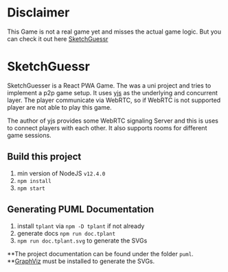 # Disclaimer

This Game is not a real game yet and misses the actual game logic. But you can check it out here [SketchGuessr](https://sketch-guesser.netlify.app/)

# SketchGuessr

SketchGuesser is a React PWA Game. The was a uni project and tries to implement a p2p game setup. It uses [yjs](http://y-js.org/) as the underlying and concurrent layer. The player communicate via WebRTC, so if WebRTC is not supported player are not able to play this game.

The author of yjs provides some WebRTC signaling Server and this is uses to connect players with each other. It also supports rooms for different game sessions.

## Build this project

1. min version of NodeJS `v12.4.0`
2. `npm install`
3. `npm start`


## Generating PUML Documentation

1. install `tplant` via `npm -D tplant` if not already
2. generate docs `npm run doc.tplant`
3. `npm run doc.tplant.svg` to generate the SVGs

**The project documentation can be found under the folder `puml`.
**[GraphViz](https://www.graphviz.org/) must be installed to generate the SVGs.
